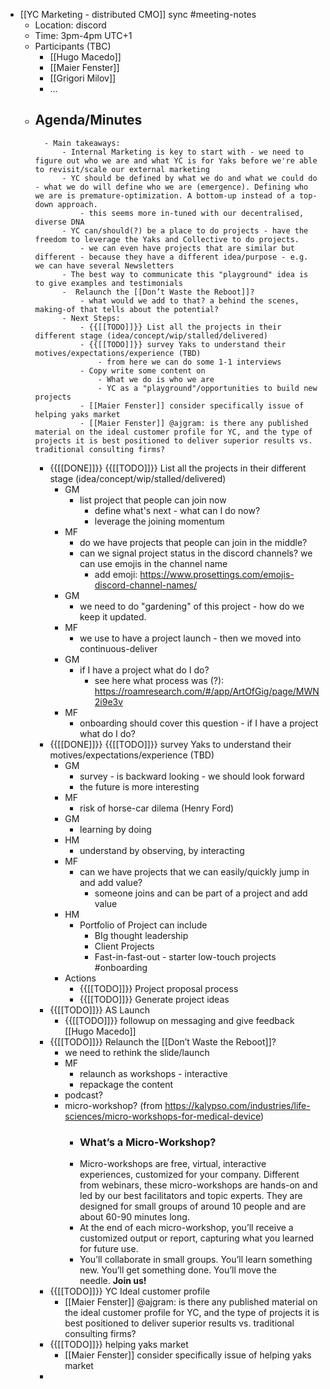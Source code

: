 - [[YC Marketing - distributed CMO]] sync #meeting-notes
    - Location: discord 
    - Time: 3pm-4pm UTC+1 
    - Participants (TBC)
        - [[Hugo Macedo]] 
        - [[Maier Fenster]]
        - [[Grigori Milov]]
        - ...
    - Agenda/Minutes 
        - 
            - Main takeaways:
                - Internal Marketing is key to start with - we need to figure out who we are and what YC is for Yaks before we're able to revisit/scale our external marketing
                - YC should be defined by what we do and what we could do - what we do will define who we are (emergence). Defining who we are is premature-optimization. A bottom-up instead of a top-down approach.
                    - this seems more in-tuned with our decentralised, diverse DNA
                - YC can/should(?) be a place to do projects - have the freedom to leverage the Yaks and Collective to do projects.
                    - we can even have projects that are similar but different - because they have a different idea/purpose - e.g. we can have several Newsletters
                - The best way to communicate this "playground" idea is to give examples and testimonials
                -  Relaunch the [[Don’t Waste the Reboot]]?
                    - what would we add to that? a behind the scenes, making-of that tells about the potential?
                - Next Steps:
                    - {{[[TODO]]}} List all the projects in their different stage (idea/concept/wip/stalled/delivered)
                    - {{[[TODO]]}} survey Yaks to understand their motives/expectations/experience (TBD)
                        - from here we can do some 1-1 interviews
                    - Copy write some content on
                        - What we do is who we are
                        - YC as a "playground"/opportunities to build new projects
                    - [[Maier Fenster]] consider specifically issue of helping yaks market
                    - [[Maier Fenster]] @ajgram: is there any published material on the ideal customer profile for YC, and the type of projects it is best positioned to deliver superior results vs. traditional consulting firms?
        - {{[[DONE]]}} {{[[TODO]]}} List all the projects in their different stage (idea/concept/wip/stalled/delivered)
            - GM
                - list project that people can join now
                    - define what's next - what can I do now? 
                    - leverage the joining momentum
            - MF
                - do we have projects that people can join  in the middle?
                - can we signal project status in the discord channels? we can use emojis in the channel name
                    - add emoji: https://www.prosettings.com/emojis-discord-channel-names/
            - GM 
                - we need to do "gardening" of this project - how do we keep it updated.
            - MF
                - we use to have a project launch - then we moved into continuous-deliver 
            - GM
                - if I have a project what do I do?
                    - see here what process was (?): https://roamresearch.com/#/app/ArtOfGig/page/MWN2i9e3v
            - MF
                - onboarding should cover this question - if I have a project what do I do?
        - {{[[DONE]]}} {{[[TODO]]}} survey Yaks to understand their motives/expectations/experience (TBD)
            - GM
                - survey - is backward looking - we should look forward 
                - the future is more interesting
            - MF
                - risk of horse-car dilema (Henry Ford)
            - GM
                - learning by doing
            - HM
                - understand by observing, by interacting
            - MF
                - can we have projects that we can easily/quickly jump in and add value?
                    - someone joins and can be part of a project and add value
            - HM
                - Portfolio of Project can include
                    - BIg thought leadership
                    - Client Projects
                    - Fast-in-fast-out - starter low-touch projects #onboarding 
            - Actions
                - {{[[TODO]]}} Project proposal process 
                - {{[[TODO]]}} Generate project ideas
        - {{[[TODO]]}} AS Launch 
            - {{[[TODO]]}} followup on messaging and give feedback [[Hugo Macedo]] 
        - {{[[TODO]]}}  Relaunch the [[Don’t Waste the Reboot]]?
            - we need to rethink the slide/launch
            - MF
                - relaunch as workshops - interactive 
                - repackage the content
            - podcast?
            - micro-workshop? (from https://kalypso.com/industries/life-sciences/micro-workshops-for-medical-device)
                - ### What’s a Micro-Workshop? 
                - Micro-workshops are free, virtual, interactive experiences, customized for your company. Different from webinars, these micro-workshops are hands-on and led by our best facilitators and topic experts. They are designed for small groups of around 10 people and are about 60-90 minutes long.
                - At the end of each micro-workshop, you’ll receive a customized output or report, capturing what you learned for future use.
                - You’ll collaborate in small groups. You’ll learn something new. You’ll get something done. You’ll move the needle. **Join us!**
        - {{[[TODO]]}} YC Ideal customer profile
            - [[Maier Fenster]] @ajgram: is there any published material on the ideal customer profile for YC, and the type of projects it is best positioned to deliver superior results vs. traditional consulting firms?
        - {{[[TODO]]}} helping yaks market 
            - [[Maier Fenster]] consider specifically issue of helping yaks market
        - 
